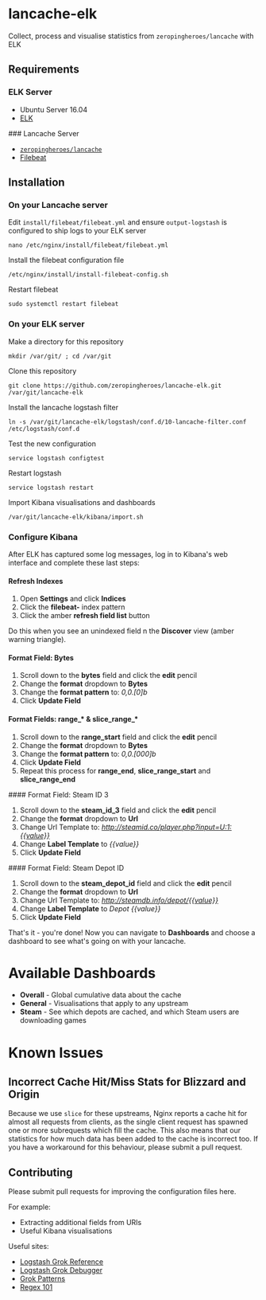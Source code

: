 # lancache-elk
Collect, process and visualise statistics from `zeropingheroes/lancache` with ELK

## Requirements

### ELK Server
* Ubuntu Server 16.04
* [ELK](https://www.digitalocean.com/community/tutorials/how-to-install-elasticsearch-logstash-and-kibana-elk-stack-on-ubuntu-14-04)

### Lancache Server
* [`zeropingheroes/lancache`](https://github.com/zeropingheroes/lancache)
* [Filebeat](https://www.elastic.co/guide/en/beats/libbeat/5.1/setup-repositories.html)

## Installation

### On your Lancache server

Edit `install/filebeat/filebeat.yml` and ensure `output-logstash` is configured to ship logs to your ELK server

`nano /etc/nginx/install/filebeat/filebeat.yml`

Install the filebeat configuration file

`/etc/nginx/install/install-filebeat-config.sh`

Restart filebeat

`sudo systemctl restart filebeat`

### On your ELK server

Make a directory for this repository

`mkdir /var/git/ ; cd /var/git`

Clone this repository

`git clone https://github.com/zeropingheroes/lancache-elk.git /var/git/lancache-elk`

Install the lancache logstash filter

`ln -s /var/git/lancache-elk/logstash/conf.d/10-lancache-filter.conf /etc/logstash/conf.d`

Test the new configuration

`service logstash configtest`

Restart logstash

`service logstash restart`

Import Kibana visualisations and dashboards

`/var/git/lancache-elk/kibana/import.sh`

### Configure Kibana

After ELK has captured some log messages, log in to Kibana's web interface and complete these last steps:

#### Refresh Indexes
1. Open **Settings** and click **Indices**
2. Click the **filebeat-** index pattern
3. Click the amber **refresh field list** button

Do this when you see an unindexed field n the **Discover** view (amber warning triangle).

#### Format Field: Bytes
1. Scroll down to the **bytes** field and click the **edit** pencil
2. Change the **format** dropdown to **Bytes**
3. Change the **format pattern** to: *0,0.[0]b*
4. Click **Update Field**

#### Format Fields: range_* & slice_range_*
1. Scroll down to the **range_start** field and click the **edit** pencil
2. Change the **format** dropdown to **Bytes**
3. Change the **format pattern** to: *0,0.[000]b*
4. Click **Update Field**
5. Repeat this process for **range_end**, **slice_range_start** and **slice_range_end**

#### Format Field: Steam ID 3
1. Scroll down to the **steam_id_3** field and click the **edit** pencil
2. Change the **format** dropdown to **Url**
3. Change Url Template to: *http://steamid.co/player.php?input=U:1:{{value}}*
4. Change **Label Template** to *{{value}}*
5. Click **Update Field**

#### Format Field: Steam Depot ID
1. Scroll down to the **steam_depot_id** field and click the **edit** pencil
2. Change the **format** dropdown to **Url**
3. Change Url Template to: *http://steamdb.info/depot/{{value}}*
4. Change **Label Template** to *Depot {{value}}*
5. Click **Update Field**

That's it - you're done! Now you can navigate to **Dashboards** and choose a dashboard to see what's going on with your lancache.

# Available Dashboards

* **Overall** - Global cumulative data about the cache
* **General** - Visualisations that apply to any upstream
* **Steam** - See which depots are cached, and which Steam users are downloading games

# Known Issues

## Incorrect Cache Hit/Miss Stats for Blizzard and Origin
Because we use `slice` for these upstreams, Nginx reports a cache hit for almost all requests from clients, as the single client request has spawned one or more subrequests which fill the cache.
This also means that our statistics for how much data has been added to the cache is incorrect too. If you have a workaround for this behaviour, please submit a pull request. 

## Contributing

Please submit pull requests for improving the configuration files here.

For example:

* Extracting additional fields from URIs
* Useful Kibana visualisations

Useful sites:

* [Logstash Grok Reference](https://www.elastic.co/guide/en/logstash/current/plugins-filters-grok.html)
* [Logstash Grok Debugger](https://grokdebug.herokuapp.com/)
* [Grok Patterns](https://github.com/logstash-plugins/logstash-patterns-core/blob/master/patterns/grok-patterns)
* [Regex 101](https://regex101.com/)
